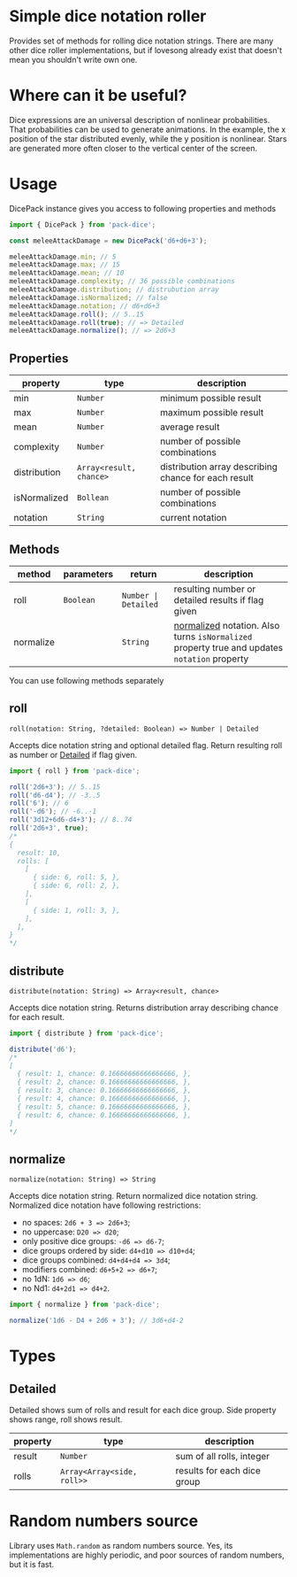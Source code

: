 # Simple dice notation roller

Provides set of methods for rolling dice notation strings. There are many other dice roller implementations, but if lovesong already exist that doesn't mean you shouldn't write own one.

# Where can it be useful?

Dice expressions are an universal description of nonlinear probabilities. That probabilities can be used to generate animations. In the example, the x position of the star distributed evenly, while the y position is nonlinear. Stars are generated more often closer to the vertical center of the screen.

# Usage

DicePack instance gives you access to following properties and methods

```js
import { DicePack } from 'pack-dice';

const meleeAttackDamage = new DicePack('d6+d6+3');

meleeAttackDamage.min; // 5
meleeAttackDamage.max; // 15
meleeAttackDamage.mean; // 10
meleeAttackDamage.complexity; // 36 possible combinations
meleeAttackDamage.distribution; // distrubution array
meleeAttackDamage.isNormalized; // false
meleeAttackDamage.notation; // d6+d6+3
meleeAttackDamage.roll(); // 5..15
meleeAttackDamage.roll(true); // => Detailed
meleeAttackDamage.normalize(); // => 2d6+3
```

## Properties

| property     | type                    | description                                          |
| ------------ | ----------------------- | ---------------------------------------------------- |
| min          | `Number`                | minimum possible result                              |
| max          | `Number`                | maximum possible result                              |
| mean         | `Number`                | average result                                       |
| complexity   | `Number`                | number of possible combinations                      |
| distribution | `Array<result, chance>` | distribution array describing chance for each result |
| isNormalized | `Bollean`               | number of possible combinations                      |
| notation     | `String`                | current notation                                     |

## Methods

| method    | parameters | return               | description                                                                                                                                         |
| --------- | ---------- | -------------------- | --------------------------------------------------------------------------------------------------------------------------------------------------- |
| roll      | `Boolean`  | `Number \| Detailed` | resulting number or detailed results if flag given                                                                                                  |
| normalize |            | `String`             | [normalized](https://github.com/dubaua/roll-expression#normalize) notation. Also turns `isNormalized` property true and updates `notation` property |

You can use following methods separately

## roll

`roll(notation: String, ?detailed: Boolean) => Number | Detailed`

Accepts dice notation string and optional detailed flag. Return resulting roll as number or [Detailed](https://github.com/dubaua/roll-expression#detailed) if flag given.

```js
import { roll } from 'pack-dice';

roll('2d6+3'); // 5..15
roll('d6-d4'); // -3..5
roll('6'); // 6
roll('-d6'); // -6..-1
roll('3d12+6d6-d4+3'); // 8..74
roll('2d6+3', true);
/*
{
  result: 10,
  rolls: [
    [
      { side: 6, roll: 5, },
      { side: 6, roll: 2, },
    ],
    [
      { side: 1, roll: 3, },
    ],
  ],
}
*/
```

## distribute

`distribute(notation: String) => Array<result, chance>`

Accepts dice notation string. Returns distribution array describing chance for each result.

```js
import { distribute } from 'pack-dice';

distribute('d6');
/*
[
  { result: 1, chance: 0.16666666666666666, },
  { result: 2, chance: 0.16666666666666666, },
  { result: 3, chance: 0.16666666666666666, },
  { result: 4, chance: 0.16666666666666666, },
  { result: 5, chance: 0.16666666666666666, },
  { result: 6, chance: 0.16666666666666666, },
]
*/
```

## normalize

`normalize(notation: String) => String`

Accepts dice notation string. Return normalized dice notation string.
Normalized dice notation have following restrictions:

- no spaces: `2d6 + 3 => 2d6+3`;
- no uppercase: `D20 => d20`;
- only positive dice groups: `-d6 => d6-7`;
- dice groups ordered by side: `d4+d10 => d10+d4`;
- dice groups combined: `d4+d4+d4 => 3d4`;
- modifiers combined: `d6+5+2 => d6+7`;
- no 1dN: `1d6 => d6`;
- no Nd1: `d4+2d1 => d4+2`.

```js
import { normalize } from 'pack-dice';

normalize('1d6 - D4 + 2d6 + 3'); // 3d6+d4-2
```

# Types

## Detailed

Detailed shows sum of rolls and result for each dice group. Side property shows range, roll shows result.

| property | type                       | description                 |
| -------- | -------------------------- | --------------------------- |
| result   | `Number`                   | sum of all rolls, integer   |
| rolls    | `Array<Array<side, roll>>` | results for each dice group |

# Random numbers source

Library uses `Math.random` as random numbers source. Yes, its implementations are highly periodic, and poor sources of random numbers, but it is fast.
